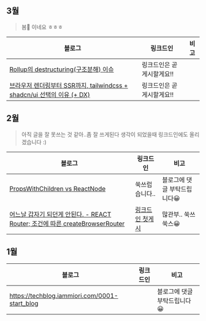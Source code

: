 ## 3월
> 봄🌸 이네요 ㅎㅎㅎ

|블로그|링크드인|비고|
|-----|-----|-----|
|[Rollup의 destructuring(구조분해) 이슈](https://techblog.iammiori.com/0004-rollup_destructuring_issue)|링크드인은 곧 게시할게요!!|
|[브라우저 렌더링부터 SSR까지, tailwindcss + shadcn/ui 선택의 이유 (+ DX)](https://techblog.iammiori.com/0005-why-select-tailwindcss-shadcnui)|링크드인은 곧 게시할게요!!|

## 2월
> 아직 글을 잘 못쓰는 것 같아..좀 잘 쓰게된다 생각이 되었을때 링크드인에도 올리겠습니다 :) <br/>

|블로그|링크드인|비고|
|-----|-----|-----|
|[PropsWithChildren vs ReactNode](https://techblog.iammiori.com/0002-propsWithChildren_ReactNode)|쑥쓰럽습니다..|블로그에 댓글 부탁드립니다😀|
|[어느날 갑자기 되던게 안된다. - REACT Router; 조건에 따른 createBrowserRouter](https://techblog.iammiori.com/0003-reactrouter_issue)|[링크드인 첫게시](https://www.linkedin.com/posts/miyeon-lee-a4868723a_%EC%96%B4%EB%8A%90%EB%82%A0-%EA%B0%91%EC%9E%90%EA%B8%B0-%EB%90%98%EB%8D%98%EA%B2%8C-%EC%95%88%EB%90%9C%EB%8B%A4-react-router-%EC%A1%B0%EA%B1%B4%EC%97%90-%EB%94%B0%EB%A5%B8-createbrowserrouter-activity-7301903690502680576-vTSM?utm_source=share&utm_medium=member_desktop&rcm=ACoAADuLZRgBq2Ywkj-Q4mqDz9HzGP_bSYcQscY)|많관부.. 쑥쓰쑥스😀|


## 1월
|블로그|링크드인|비고|
|-----|-----|-----|
|https://techblog.iammiori.com/0001-start_blog||블로그에 댓글 부탁드립니다😀|

